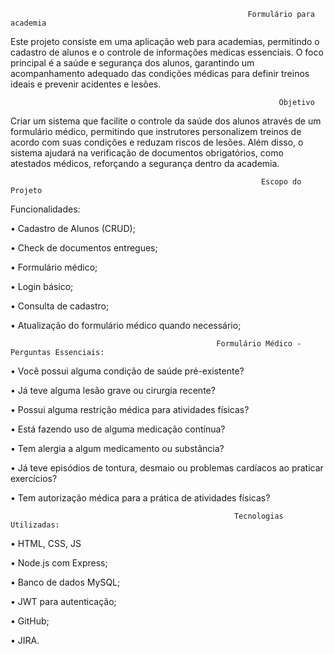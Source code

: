                                                          Formulário para academia

Este projeto consiste em uma aplicação web para academias, permitindo o cadastro de alunos e o controle de informações medicas essenciais. O foco principal é a saúde e segurança dos alunos, garantindo um acompanhamento adequado das condições médicas para definir treinos ideais e prevenir acidentes e lesões.

                                                                Objetivo
Criar um sistema que facilite o controle da saúde dos alunos através de um formulário médico, permitindo que instrutores personalizem treinos de acordo com suas condições e reduzam riscos de lesões. Além disso, o sistema ajudará na verificação de documentos obrigatórios, como atestados médicos, reforçando a segurança dentro da academia.

                                                            Escopo do Projeto

Funcionalidades:

•	Cadastro de Alunos (CRUD);

•	Check de documentos entregues;

•	Formulário médico;

•	Login básico;

•	Consulta de cadastro;

•	Atualização do formulário médico quando necessário;


                                                  Formulário Médico - Perguntas Essenciais:
                                                  

•	Você possui alguma condição de saúde pré-existente? 

•	Já teve alguma lesão grave ou cirurgia recente?

•	Possui alguma restrição médica para atividades físicas?

•	Está fazendo uso de alguma medicação contínua?

•	Tem alergia a algum medicamento ou substância?

•	Já teve episódios de tontura, desmaio ou problemas cardíacos ao praticar exercícios?

•	Tem autorização médica para a prática de atividades físicas?


                                 
                                                      Tecnologias Utilizadas:


•	HTML, CSS, JS

•	Node.js com Express;

•	Banco de dados MySQL;

•	JWT para autenticação;

•	GitHub;

•	JIRA.
